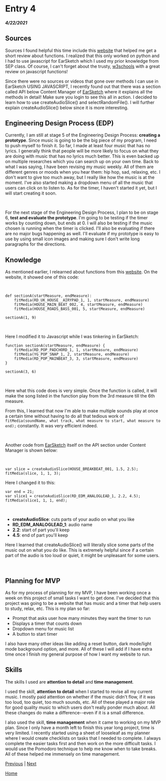# Entry 4
##### 4/22/2021

## Sources

Sources I found helpful this time include this <a href="https://workshops.nuevofoundation.org/python-earsketch/7-activity-3-organize-songs-using-functions/">website</a> that helped me get a short review about functions. I realized that this only worked on python and I had to use javascript for EarSketch which I used my prior knowledge from SEP class. Of course, I can't forget about the trusty, <a href="https://www.w3schools.com/js/js_functions.asp">w3schools</a> with a great review on javascript functions!


Since there were no sources or videos that gone over methods I can use in EarSketch USING JAVASCRIPT, I recently found out that there was a section called API below Content Manager of <a href="https://earsketch.gatech.edu/earsketch2/">EarSketch</a> where it explains all the methods in detail! Make sure you login to see this all in action. I decided to learn how to use createAudioSlice() and selectRandomFile(). I will further explain createAudioSlice() below since it is more interesting.



## Engineering Design Process (EDP)

Currently, I am still at stage 5 of the Engineering Design Process: <b>creating a prototype</b>. Since music is going to be the big piece of my program, I need to push myself to finish it. So far, I made at least four music that has no lyrics. I generally think that people will be more likely to focus on what they are doing with music that has no lyrics much better. This is even backed up on multiple researches which you can search up on your own time. Back to what I was saying, I have been revising my music weekly. All of them are different genres or moods when you hear them: hip hop, sad, relaxing, etc. I don't want to give too much away, but I really like how the music is at the moment. I've also started making a dropdown menu of all the music that users can click on to listen to. As for the timer, I haven't started it yet, but I will start creating it soon.

<br>

For the next stage of the Engineering Design Process, I plan to be on stage 6, <b>test and evaluate the prototype</b>. I'm going to be testing if the timer works by counting down, but ends at 0. I will also be testing if the music chosen is running when the timer is clicked. I'll also be evaluating if there are no major bugs happening as well. I'll evaluate if my prototype is easy to use by using small icon images and making sure I don't write long paragraphs for the directions.






## Knowledge

As mentioned earlier, I relearned about functions from this <a href="https://workshops.nuevofoundation.org/python-earsketch/7-activity-3-organize-songs-using-functions/">website</a>. On the website, it showed one of this code:

<br>

```
def sectionA(startMeasure, endMeasure):
    fitMedia(RD_UK_HOUSE__AIRYPAD_1, 1, startMeasure, endMeasure)
    fitMedia(HOUSE_MAIN_BEAT_002, 4, startMeasure, endMeasure)
    fitMedia(HOUSE_ROADS_BASS_001, 5, startMeasure, endMeasure)

sectionA(1, 9)
```

<br>

Here I modified it to Javascript while I was tinkering in EarSketch:

```
function sectionA(startMeasure, endMeasure) {
    fitMedia(RD_POP_PADCHORD_1, 1, startMeasure, endMeasure)
    fitMedia(YG_POP_SNAP_1, 2, startMeasure, endMeasure)
    fitMedia(RD_POP_MAINBEAT_3, 3, startMeasure, endMeasure)
}

sectionA(3, 6)

```


<br>

Here what this code does is very simple. Once the function is called, it will make the song listed in the function play from the 3rd measure till the 6th measure.


From this, I learned that now I'm able to make multiple sounds play at once a certain time without having to do all that tedious work of ```fitMedia(soundName, what track, what measure to start, what measure to end);``` constantly. It was very efficient indeed.


<br>

Another code from <a href="https://earsketch.gatech.edu/earsketch2/">EarSketch</a> itself on the API section under Content Manager is shown below:

<br>

```
var slice = createAudioSlice(HOUSE_BREAKBEAT_001, 1.5, 2.5);
fitMedia(slice, 1, 1, 3);
```

Here I changed it to this:

```
var end = 21;
var slice1 = createAudioSlice(RD_EDM_ANALOGLEAD_1, 2.2, 4.5);
fitMedia(slice1, 1, 1, end);
```

<br>


<ul>
<li><b>createAudioSlice</b>: cuts parts of your audio on what you like</li>
<li><b>RD_EDM_ANALOGLEAD_1</b>: audio name</li>
<li><b>2.2</b>: start of part you'll keep </li>
<li><b>4.5</b>: end of part you'll keep </li>
</ul>


Here I learned that createAudioSlice() will literally slice some parts of the music out on what you do like. This is extremely helpful since if a certain part of the audio is too loud or quiet, it might be unpleasant for some users.

<br>


## Planning for MVP


As for my process of planning for my MVP, I have been working once a week on this project of small tasks I want to get done. I've decided that this project was going to be a website that has music and a timer that help users to study, relax, etc. This is my plan so far:

<ul>
<li>Prompt that asks user how many minutes they want the timer to run</li>
<li>Displays a timer that counts down</li>
<li>Dropdown menu for music list</li>
<li>A button to start timer</li>
</ul>

I also have many other ideas like adding a reset button, dark mode/light mode background option, and more. All of these I will add if I have extra time once I finish my general purpose of how I want my website to run.




## Skills

The skills I used are <b>attention to detail</b> and <b>time management</b>.

I used the skill, <b>attention to detail</b> when I started to revise all my current music. I mostly paid attention on whether if the music didn't flow, if it was too loud, too quiet, too much sounds, etc. All of these played a major role for good quality music to which users don't really ponder much about. All these changes do make a difference--even if it is a small difference.

I also used the skill, <b>time management</b> when it came to working on my MVP plan. Since I only have a month left to finish this year long project, time is very limited. I recently started using a sheet of looseleaf as my planner where I would create checklists on tasks that I needed to complete. I always complete the easier tasks first and then work on the more difficult tasks. I would use the Pomodoro technique to help me know when to take breaks. All of these helped me immensely on time management.




[Previous](entry03.md) | [Next](entry05.md)

[Home](../README.md)